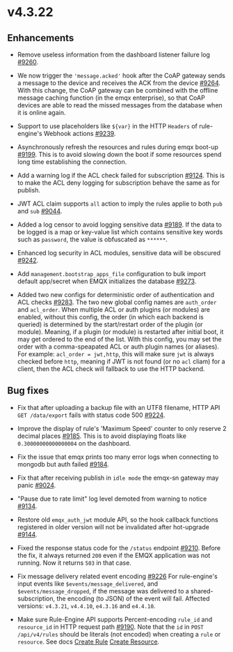 # v4.3.22

## Enhancements


- Remove useless information from the dashboard listener failure log [#9260](https://github.com/emqx/emqx/pull/9260).

- We now trigger the `'message.acked'` hook after the CoAP gateway sends a message to the device and receives the ACK from the device [#9264](https://github.com/emqx/emqx/pull/9264).
  With this change, the CoAP gateway can be combined with the offline message caching function (in the
  emqx enterprise), so that CoAP devices are able to read the missed messages from the database when
  it is online again.

- Support to use placeholders like `${var}` in the HTTP `Headers` of rule-engine's Webhook actions [#9239](https://github.com/emqx/emqx/pull/9239).

- Asynchronously refresh the resources and rules during emqx boot-up [#9199](https://github.com/emqx/emqx/pull/9199).
  This is to avoid slowing down the boot if some resources spend long time establishing the connection.

- Add a warning log if the ACL check failed for subscription [#9124](https://github.com/emqx/emqx/pull/9124).
  This is to make the ACL deny logging for subscription behave the same as for publish.

- JWT ACL claim supports `all` action to imply the rules applie to both `pub` and `sub` [#9044](https://github.com/emqx/emqx/pull/9044).

- Added a log censor to avoid logging sensitive data [#9189](https://github.com/emqx/emqx/pull/9189).
  If the data to be logged is a map or key-value list which contains sensitive key words such as `password`, the value is obfuscated as `******`.

- Enhanced log security in ACL modules, sensitive data will be obscured [#9242](https://github.com/emqx/emqx/pull/9242).

- Add `management.bootstrap_apps_file` configuration to bulk import default app/secret when EMQX initializes the database [#9273](https://github.com/emqx/emqx/pull/9273).

- Added two new configs for deterministic order of authentication and ACL checks [#9283](https://github.com/emqx/emqx/pull/9283).
  The two new global config names are `auth_order` and `acl_order`.
  When multiple ACL or auth plugins (or modules) are enabled, without this config, the order (in which each backend is queried)
  is determined by the start/restart order of the plugin (or module).
  Meaning, if a plugin (or module) is restarted after initial boot, it may get ordered to the end of the list.
  With this config, you may set the order with a comma-speapated ACL or auth plugin names (or aliases).
  For example: `acl_order = jwt,http`, this will make sure `jwt` is always checked before `http`,
  meaning if JWT is not found (or no `acl` cliam) for a client, then the ACL check will fallback to use the HTTP backend.

## Bug fixes

- Fix that after uploading a backup file with an UTF8 filename, HTTP API `GET /data/export` fails with status code 500 [#9224](https://github.com/emqx/emqx/pull/9224).

- Improve the display of rule's 'Maximum Speed' counter to only reserve 2 decimal places [#9185](https://github.com/emqx/emqx/pull/9185).
  This is to avoid displaying floats like `0.30000000000000004` on the dashboard.

- Fix the issue that emqx prints too many error logs when connecting to mongodb but auth failed [#9184](https://github.com/emqx/emqx/pull/9184).

- Fix that after receiving publish in `idle mode` the emqx-sn gateway may panic [#9024](https://github.com/emqx/emqx/pull/9024).

- "Pause due to rate limit" log level demoted from warning to notice [#9134](https://github.com/emqx/emqx/pull/9134).

- Restore old `emqx_auth_jwt` module API, so the hook callback functions registered in older version will not be invalidated after hot-upgrade [#9144](https://github.com/emqx/emqx/pull/9144).

- Fixed the response status code for the `/status` endpoint [#9210](https://github.com/emqx/emqx/pull/9210).
  Before the fix, it always returned `200` even if the EMQX application was not running.  Now it returns `503` in that case.

- Fix message delivery related event encoding [#9226](https://github.com/emqx/emqx/pull/9226)
  For rule-engine's input events like `$events/message_delivered`, and `$events/message_dropped`,
  if the message was delivered to a shared-subscription, the encoding (to JSON) of the event will fail.
  Affected versions: `v4.3.21`, `v4.4.10`, `e4.3.16` and `e4.4.10`.

- Make sure Rule-Engine API supports Percent-encoding `rule_id` and `resource_id` in HTTP request path [#9190](https://github.com/emqx/emqx/pull/9190).
  Note that the `id` in `POST /api/v4/rules` should be literals (not encoded) when creating a `rule` or `resource`.
  See docs [Create Rule](https://www.emqx.io/docs/zh/v4.3/advanced/http-api.html#post-api-v4-rules) [Create Resource](https://www.emqx.io/docs/zh/v4.3/advanced/http-api.html#post-api-v4-resources).
